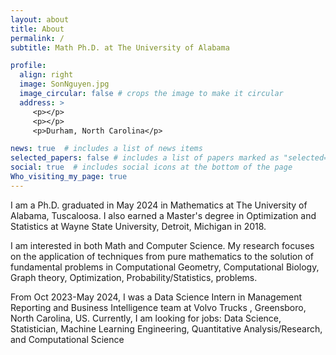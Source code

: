 ```yaml
---
layout: about
title: About
permalink: /
subtitle: Math Ph.D. at The University of Alabama

profile:
  align: right
  image: SonNguyen.jpg
  image_circular: false # crops the image to make it circular
  address: >
     <p></p>
     <p></p>
     <p>Durham, North Carolina</p>

news: true  # includes a list of news items
selected_papers: false # includes a list of papers marked as "selected={true}"
social: true  # includes social icons at the bottom of the page
Who_visiting_my_page: true
---
```


I am a Ph.D. graduated in May 2024 in Mathematics at The University of Alabama, Tuscaloosa. I also earned a Master's degree in Optimization and Statistics at Wayne State University, Detroit, Michigan in 2018.

I am interested in both Math and Computer Science. My research focuses on the application of techniques from pure mathematics to the solution of fundamental problems in Computational Geometry, Computational Biology, Graph theory, Optimization, Probability/Statistics, problems.

From Oct 2023-May 2024, I was a Data Science Intern in Management Reporting and Business Intelligence team at Volvo Trucks , Greensboro, North Carolina, US. Currently, I am looking for jobs: Data Science, Statistician, Machine Learning Engineering, Quantitative Analysis/Research, and Computational Science


